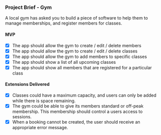 ### Project Brief - Gym

A local gym has asked you to build a piece of software to help them to manage memberships, and register members for classes.

#### MVP

- [x] The app should allow the gym to create / edit / delete members
- [x] The app should allow the gym to create / edit / delete classes
- [x] The app should allow the gym to add members to specific classes
- [x] The app should show a list of all upcoming classes
- [x] The app should show all members that are registered for a particular class

#### Extensions Delivered

- [x] Classes could have a maximum capacity, and users can only be added while there is space remaining.
- [x] The gym could be able to give its members standard or off-peak membership. This membership should control a users access to sessions.
- [x] When a booking cannot be created, the user should receive an appropriate error message.
